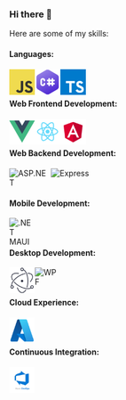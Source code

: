 ### Hi there 👋

Here are some of my skills:

#### Languages:

[<img align="left" title="JavaScript" width="46px" src="https://raw.githubusercontent.com/github/explore/67facbdc970290df97adcb48c28f9d884bbe8dd8/topics/javascript/javascript.png" />][javascript]
[<img align="left" title="C#" width="46px" src="https://raw.githubusercontent.com/github/explore/67facbdc970290df97adcb48c28f9d884bbe8dd8/topics/csharp/csharp.png" />][csharp]
[<img align="left" title="TypeScript" width="46px" src="https://raw.githubusercontent.com/github/explore/67facbdc970290df97adcb48c28f9d884bbe8dd8/topics/typescript/typescript.png" />][typescript]

<br />
<br />

#### Web Frontend Development:

[<img align="left" title="VueJS" width="46px" src="https://raw.githubusercontent.com/github/explore/67facbdc970290df97adcb48c28f9d884bbe8dd8/topics/vue/vue.png" />][vue]
[<img align="left" title="React" width="46px" src="https://raw.githubusercontent.com/github/explore/67facbdc970290df97adcb48c28f9d884bbe8dd8/topics/react/react.png" />][react]
[<img align="left" title="Angular" width="46px" src="https://raw.githubusercontent.com/github/explore/67facbdc970290df97adcb48c28f9d884bbe8dd8/topics/angular/angular.png" />][angular]

<br />
<br />

#### Web Backend Development:

[<img align="left" title="ASP.NET" width="75px" src="https://user-images.githubusercontent.com/5616486/95446649-3deb9f00-0969-11eb-9b5a-2e285ca7f79f.png" />][aspnet]
[<img align="left" title="Express" width="80px" src="https://user-images.githubusercontent.com/5616486/95446500-11d01e00-0969-11eb-9c25-6196e21f2576.png" />][express]

<br />
<br />

#### Mobile Development:

[<img align="left" title=".NET MAUI" width="46px" src="https://raw.githubusercontent.com/dotnet/maui/main/Assets/icon.png" />][.NET MAUI]

<br />
<br />

#### Desktop Development:

[<img align="left" title="Electron" width="46px" src="https://raw.githubusercontent.com/github/explore/67facbdc970290df97adcb48c28f9d884bbe8dd8/topics/electron/electron.png" />][electron]
[<img align="left" title="WPF" width="46px" src="https://user-images.githubusercontent.com/5616486/95445816-1fd16f00-0968-11eb-8527-ae5ba69b3dc6.png" />][wpf]

<br />
<br />

#### Cloud Experience:

[<img align="left" title="Azure" width="46px" src="https://raw.githubusercontent.com/github/explore/67facbdc970290df97adcb48c28f9d884bbe8dd8/topics/azure/azure.png" />][azure]

<br />
<br />

#### Continuous Integration:

[<img align="left" title="Azure DevOps" width="46px" src="https://raw.githubusercontent.com/github/explore/eea6056959c4b39a4e280786b580ed1f2ed81b32/topics/azure-devops/azure-devops.png" />][azure-devops]


<br />
<br />
<br />

[javascript]: https://developer.mozilla.org/en-US/docs/Web/JavaScript
[typescript]: https://www.typescriptlang.org
[csharp]: https://docs.microsoft.com/en-us/dotnet/csharp/getting-started/introduction-to-the-csharp-language-and-the-net-framework
[golang]: https://golang.org
[python]: https://www.python.org

[react]: https://reactjs.org
[vue]: https://vuejs.org
[angular]: https://angular.io

[aspnet]: https://github.com/dotnet/aspnetcore
[express]: https://expressjs.com

[.NET MAUI]: https://dotnet.microsoft.com/en-us/apps/maui

[electron]: https://www.electronjs.org
[wpf]: https://github.com/dotnet/wpf

[azure]: https://azure.microsoft.com/

[azure-devops]: https://azure.microsoft.com/en-us/products/devops
